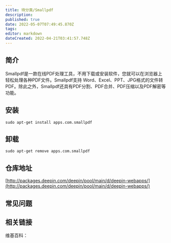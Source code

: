 ```yaml
---
title: 待分类/Smallpdf
description: 
published: true
date: 2022-05-07T07:49:45.870Z
tags: 
editor: markdown
dateCreated: 2022-04-21T03:41:57.748Z
---
```


## 简介

Smallpdf是一款在线PDF处理工具，不用下载或安装软件，您就可以在浏览器上轻松处理各种PDF文件。Smallpdf支持 Word、Excel、PPT、JPG格式的文件转PDF。除此之外，Smallpdf还具有PDF分割、PDF合并、PDF压缩以及PDF解密等功能。

## 安装

`sudo apt-get install apps.com.smallpdf`

## 卸载

`sudo apt-get remove apps.com.smallpdf`

## 仓库地址

[http://packages.deepin.com/deepin/pool/main/d/deepin-webapps/](http://packages.deepin.com/deepin/pool/main/d/deepin-webapps/)

## 常见问题

## 相关链接

维基百科：
